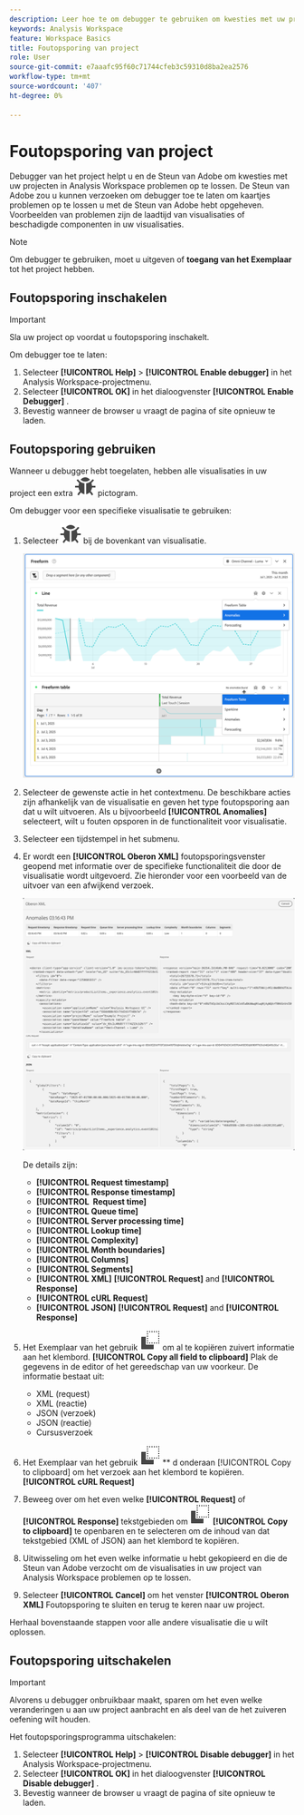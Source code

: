 ```yaml
---
description: Leer hoe te om debugger te gebruiken om kwesties met uw project in Analysis Workspace problemen op te lossen.
keywords: Analysis Workspace
feature: Workspace Basics
title: Foutopsporing van project
role: User
source-git-commit: e7aaafc95f60c71744cfeb3c59310d8ba2ea2576
workflow-type: tm+mt
source-wordcount: '407'
ht-degree: 0%

---
```


# Foutopsporing van project

Debugger van het project helpt u en de Steun van Adobe om kwesties met uw projecten in Analysis Workspace problemen op te lossen. De Steun van Adobe zou u kunnen verzoeken om debugger toe te laten om kaartjes problemen op te lossen u met de Steun van Adobe hebt opgeheven. Voorbeelden van problemen zijn de laadtijd van visualisaties of beschadigde componenten in uw visualisaties.

>[!NOTE]
>
>Om debugger te gebruiken, moet u **&#x200B;**&#x200B;uitgeven of **toegang van het Exemplaar** tot het project hebben.
>

## Foutopsporing inschakelen

>[!IMPORTANT]
>
>Sla uw project op voordat u foutopsporing inschakelt.
>

Om debugger toe te laten:

1. Selecteer **[!UICONTROL Help]** > **[!UICONTROL Enable debugger]** in het Analysis Workspace-projectmenu.
1. Selecteer **[!UICONTROL OK]** in het dialoogvenster **[!UICONTROL Enable Debugger]** .
1. Bevestig wanneer de browser u vraagt de pagina of site opnieuw te laden.


## Foutopsporing gebruiken

Wanneer u debugger hebt toegelaten, hebben alle visualisaties in uw project een extra ![ Bug ](/help/assets/icons/Bug.svg) pictogram.

Om debugger voor een specifieke visualisatie te gebruiken:

1. Selecteer ![ Bug ](/help/assets/icons/Bug.svg) bij de bovenkant van visualisatie.

   ![ Debugger contextmenu ](assets/debugger-context-menu.png)

1. Selecteer de gewenste actie in het contextmenu. De beschikbare acties zijn afhankelijk van de visualisatie en geven het type foutopsporing aan dat u wilt uitvoeren. Als u bijvoorbeeld **[!UICONTROL Anomalies]** selecteert, wilt u fouten opsporen in de functionaliteit voor visualisatie.
1. Selecteer een tijdstempel in het submenu.
1. Er wordt een **[!UICONTROL Oberon XML]** foutopsporingsvenster geopend met informatie over de specifieke functionaliteit die door de visualisatie wordt uitgevoerd. Zie hieronder voor een voorbeeld van de uitvoer van een afwijkend verzoek.

   ![ Output zuivert verzoek ](assets/debugger-oberon.png)

   De details zijn:

   * **[!UICONTROL Request timestamp]**
   * **[!UICONTROL Response timestamp]**
   * **[!UICONTROL &#x200B; Request time]**
   * **[!UICONTROL Queue time]**
   * **[!UICONTROL Server processing time]**
   * **[!UICONTROL Lookup time]**
   * **[!UICONTROL Complexity]**
   * **[!UICONTROL Month boundaries]**
   * **[!UICONTROL Columns]**
   * **[!UICONTROL Segments]**
   * **[!UICONTROL XML]** **[!UICONTROL Request]** and **[!UICONTROL Response]**
   * **[!UICONTROL cURL Request]**
   * **[!UICONTROL JSON]** **[!UICONTROL Request]** and **[!UICONTROL Response]**

1. Het Exemplaar van het gebruik ![ ](/help/assets/icons/Copy.svg) om al te kopiëren zuivert informatie aan het klembord. **[!UICONTROL Copy all field to clipboard]** Plak de gegevens in de editor of het gereedschap van uw voorkeur. De informatie bestaat uit:

   * XML (request)
   * XML (reactie)
   * JSON (verzoek)
   * JSON (reactie)
   * Cursusverzoek

1. Het Exemplaar van het gebruik ![ **&#x200B; ](/help/assets/icons/Copy.svg) &#x200B;** d onderaan [!UICONTROL Copy to clipboard] om het verzoek aan het klembord te kopiëren.**[!UICONTROL cURL Request]**
1. Beweeg over om het even welke **[!UICONTROL Request]** of **[!UICONTROL Response]** tekstgebieden om ![ Exemplaar ](/help/assets/icons/Copy.svg) **[!UICONTROL Copy to clipboard]** te openbaren en te selecteren om de inhoud van dat tekstgebied (XML of JSON) aan het klembord te kopiëren.

1. Uitwisseling om het even welke informatie u hebt gekopieerd en die de Steun van Adobe verzocht om de visualisaties in uw project van Analysis Workspace problemen op te lossen.

1. Selecteer **[!UICONTROL Cancel]** om het venster **[!UICONTROL Oberon XML]** Foutopsporing te sluiten en terug te keren naar uw project.

Herhaal bovenstaande stappen voor alle andere visualisatie die u wilt oplossen.

## Foutopsporing uitschakelen

>[!IMPORTANT]
>
>Alvorens u debugger onbruikbaar maakt, sparen om het even welke veranderingen u aan uw project aanbracht en als deel van de het zuiveren oefening wilt houden.
>

Het foutopsporingsprogramma uitschakelen:

1. Selecteer **[!UICONTROL Help]** > **[!UICONTROL Disable debugger]** in het Analysis Workspace-projectmenu.
1. Selecteer **[!UICONTROL OK]** in het dialoogvenster **[!UICONTROL Disable debugger]** .
1. Bevestig wanneer de browser u vraagt de pagina of site opnieuw te laden.



